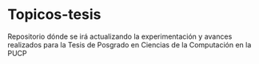 # Topicos-tesis
Repositorio dónde se irá actualizando la experimentación y avances realizados para la Tesis de Posgrado en Ciencias de la Computación en la PUCP
